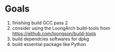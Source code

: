 # Goals
1. finishing build GCC pass 2
2. consider using the LoongArch build-tools from https://github.com/loongson/build-tools
3. build dependcies softwares for dpkg
4. build essential package like Python
